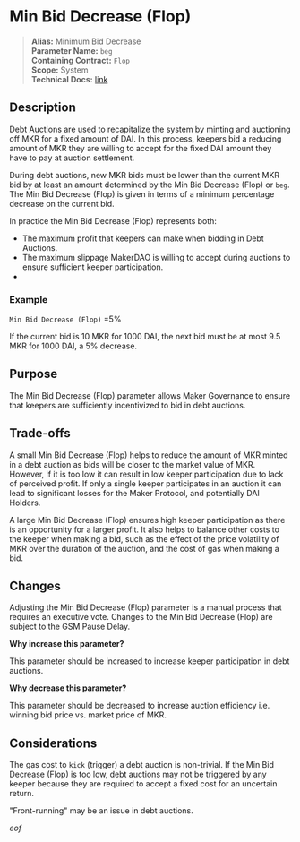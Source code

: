
# Min Bid Decrease (Flop)

>**Alias:** Minimum Bid Decrease  
>**Parameter Name:** `beg`  
>**Containing Contract:** `Flop`  
>**Scope:** System  
>**Technical Docs:** [link](https://docs.makerdao.com/smart-contract-modules/system-stabilizer-module/flop-detailed-documentation)  

## Description
Debt Auctions are used to recapitalize the system by minting and auctioning off MKR for a fixed amount of DAI. In this process, keepers bid a reducing amount of MKR they are willing to accept for the fixed DAI amount they have to pay at auction settlement. 

During debt auctions, new MKR bids must be lower than the current MKR bid by at least an amount determined by the Min Bid Decrease (Flop) or `beg`. The Min Bid Decrease (Flop) is given in terms of a minimum percentage decrease on the current bid.

In practice the Min Bid Decrease (Flop) represents both:
* The maximum profit that keepers can make when bidding in Debt Auctions. 
* The maximum slippage MakerDAO is willing to accept during auctions to ensure sufficient keeper participation. 
* 
### Example

`Min Bid Decrease (Flop)` =5% 

If the current bid is 10 MKR for 1000 DAI, the next bid must be at most 9.5 MKR for 1000 DAI, a 5% decrease.

## Purpose
The Min Bid Decrease (Flop) parameter allows Maker Governance to ensure that keepers are sufficiently incentivized to bid in debt auctions.

## Trade-offs

A small Min Bid Decrease (Flop) helps to reduce the amount of MKR minted in a debt auction as bids will be closer to the market value of MKR. However, if it is too low it can result in low keeper participation due to lack of perceived profit. If only a single keeper participates in an auction it can lead to significant losses for the Maker Protocol, and potentially DAI Holders.

A large Min Bid Decrease (Flop) ensures high keeper participation as there is an opportunity for a larger profit. It also helps to balance other costs to the keeper when making a bid, such as the effect of the price volatility of MKR over the duration of the auction, and the cost of gas when making a bid.

## Changes
Adjusting the Min Bid Decrease (Flop) parameter is a manual process that requires an executive vote. Changes to the Min Bid Decrease (Flop) are subject to the GSM Pause Delay.

**Why increase this parameter?**

This parameter should be increased to increase keeper participation in debt auctions.

**Why decrease this parameter?**

This parameter should be decreased to increase auction efficiency i.e. winning bid price vs. market price of MKR.

## Considerations
The gas cost to `kick` (trigger) a debt auction is non-trivial. If the Min Bid Decrease (Flop) is too low, debt auctions may not be triggered by any keeper because they are required to accept a fixed cost for an uncertain return.

"Front-running" may be an issue in debt auctions.

$eof$